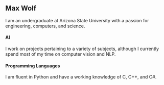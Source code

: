 ## Max Wolf
I am an undergraduate at Arizona State University with a passion for engineering, computers, and science.

#### AI
I work on projects pertaining to a variety of subjects, although I currently spend most of my time on computer vision and NLP.

#### Programming Languages
<p>
I am fluent in Python and have a working knowledge of C, C++, and C#.
</p>
